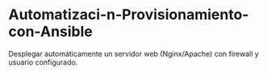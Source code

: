 # Automatizaci-n-Provisionamiento-con-Ansible
Desplegar automáticamente un servidor web (Nginx/Apache) con firewall y usuario configurado.
